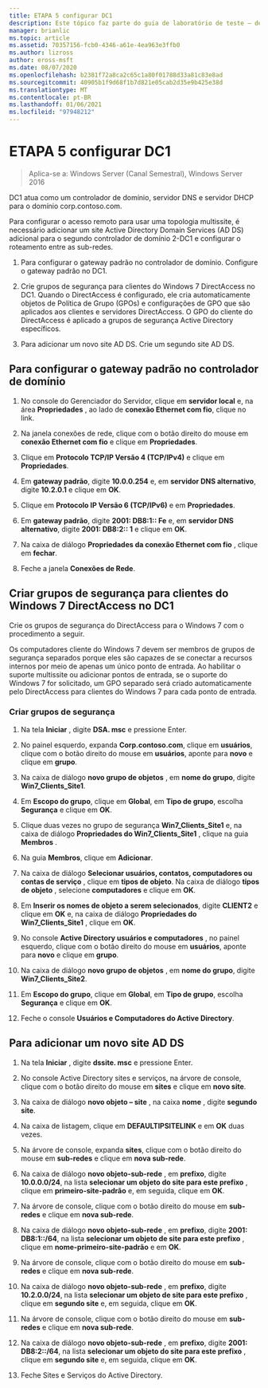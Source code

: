```yaml
---
title: ETAPA 5 configurar DC1
description: Este tópico faz parte do guia de laboratório de teste – demonstre uma implantação multissite do DirectAccess para o Windows Server 2016
manager: brianlic
ms.topic: article
ms.assetid: 70357156-fcb0-4346-a61e-4ea963e3ffb0
ms.author: lizross
author: eross-msft
ms.date: 08/07/2020
ms.openlocfilehash: b2381f72a8ca2c65c1a80f01788d33a81c83e8ad
ms.sourcegitcommit: 40905b1f9d68f1b7d821e05cab2d35e9b425e38d
ms.translationtype: MT
ms.contentlocale: pt-BR
ms.lasthandoff: 01/06/2021
ms.locfileid: "97948212"
---
```

# <a name="step-5-configure-dc1"></a>ETAPA 5 configurar DC1

>Aplica-se a: Windows Server (Canal Semestral), Windows Server 2016

DC1 atua como um controlador de domínio, servidor DNS e servidor DHCP para o domínio corp.contoso.com.

Para configurar o acesso remoto para usar uma topologia multissite, é necessário adicionar um site Active Directory Domain Services (AD DS) adicional para o segundo controlador de domínio 2-DC1 e configurar o roteamento entre as sub-redes.

1. Para configurar o gateway padrão no controlador de domínio. Configure o gateway padrão no DC1.

2. Crie grupos de segurança para clientes do Windows 7 DirectAccess no DC1. Quando o DirectAccess é configurado, ele cria automaticamente objetos de Política de Grupo (GPOs) e configurações de GPO que são aplicados aos clientes e servidores DirectAccess. O GPO do cliente do DirectAccess é aplicado a grupos de segurança Active Directory específicos.

3. Para adicionar um novo site AD DS. Crie um segundo site AD DS.

## <a name="to-configure-the-default-gateway-on-the-domain-controller"></a>Para configurar o gateway padrão no controlador de domínio

1.  No console do Gerenciador do Servidor, clique em **servidor local** e, na área **Propriedades** , ao lado de **conexão Ethernet com fio**, clique no link.

2.  Na janela conexões de rede, clique com o botão direito do mouse em **conexão Ethernet com fio** e clique em **Propriedades**.

3.  Clique em **Protocolo TCP/IP Versão 4 (TCP/IPv4)** e clique em **Propriedades**.

4.  Em **gateway padrão**, digite **10.0.0.254** e, em **servidor DNS alternativo**, digite **10.2.0.1** e clique em **OK**.

5.  Clique em **Protocolo IP Versão 6 (TCP/IPv6)** e em **Propriedades**.

6.  Em **gateway padrão**, digite **2001: DB8:1:: Fe** e, em **servidor DNS alternativo**, digite **2001: DB8:2:: 1** e clique em **OK**.

7.  Na caixa de diálogo **Propriedades da conexão Ethernet com fio** , clique em **fechar**.

8.  Feche a janela **Conexões de Rede**.

## <a name="create-security-groups-for-windows-7-directaccess-clients-on-dc1"></a>Criar grupos de segurança para clientes do Windows 7 DirectAccess no DC1
Crie os grupos de segurança do DirectAccess para o Windows 7 com o procedimento a seguir.

 Os computadores cliente do Windows 7 devem ser membros de grupos de segurança separados porque eles são capazes de se conectar a recursos internos por meio de apenas um único ponto de entrada. Ao habilitar o suporte multissite ou adicionar pontos de entrada, se o suporte do Windows 7 for solicitado, um GPO separado será criado automaticamente pelo DirectAccess para clientes do Windows 7 para cada ponto de entrada.

### <a name="create-security-groups"></a>Criar grupos de segurança

1.  Na tela **Iniciar** , digite **DSA. msc** e pressione Enter.

2.  No painel esquerdo, expanda **Corp.contoso.com**, clique em **usuários**, clique com o botão direito do mouse em **usuários**, aponte para **novo** e clique em **grupo**.

3.  Na caixa de diálogo **novo grupo de objetos** , em **nome do grupo**, digite **Win7_Clients_Site1**.

4.  Em **Escopo do grupo**, clique em **Global**, em **Tipo de grupo**, escolha **Segurança** e clique em **OK**.

5.  Clique duas vezes no grupo de segurança **Win7_Clients_Site1** e, na caixa de diálogo **Propriedades do Win7_Clients_Site1** , clique na guia **Membros** .

6.  Na guia **Membros**, clique em **Adicionar**.

7.  Na caixa de diálogo **Selecionar usuários, contatos, computadores ou contas de serviço** , clique em **tipos de objeto**. Na caixa de diálogo **tipos de objeto** , selecione **computadores** e clique em **OK**.

8.  Em **Inserir os nomes de objeto a serem selecionados**, digite **CLIENT2** e clique em **OK** e, na caixa de diálogo **Propriedades do Win7_Clients_Site1** , clique em **OK**.

9. No console **Active Directory usuários e computadores** , no painel esquerdo, clique com o botão direito do mouse em **usuários**, aponte para **novo** e clique em **grupo**.

10. Na caixa de diálogo **novo grupo de objetos** , em **nome do grupo**, digite **Win7_Clients_Site2**.

11. Em **Escopo do grupo**, clique em **Global**, em **Tipo de grupo**, escolha **Segurança** e clique em **OK**.

12. Feche o console **Usuários e Computadores do Active Directory**.

## <a name="to-add-a-new-ad-ds-site"></a>Para adicionar um novo site AD DS

1.  Na tela **Iniciar** , digite **dssite. msc** e pressione Enter.

2.  No console Active Directory sites e serviços, na árvore de console, clique com o botão direito do mouse em **sites** e clique em **novo site**.

3.  Na caixa de diálogo **novo objeto – site** , na caixa **nome** , digite **segundo site**.

4.  Na caixa de listagem, clique em **DEFAULTIPSITELINK** e em **OK** duas vezes.

5.  Na árvore de console, expanda **sites**, clique com o botão direito do mouse em **sub-redes** e clique em **nova sub-rede**.

6.  Na caixa de diálogo **novo objeto-sub-rede** , em **prefixo**, digite **10.0.0.0/24**, na lista **selecionar um objeto do site para este prefixo** , clique em **primeiro-site-padrão** e, em seguida, clique em **OK**.

7.  Na árvore de console, clique com o botão direito do mouse em **sub-redes** e clique em **nova sub-rede**.

8.  Na caixa de diálogo **novo objeto-sub-rede** , em **prefixo**, digite **2001: DB8:1::/64**, na lista **selecionar um objeto de site para este prefixo** , clique em **nome-primeiro-site-padrão** e em **OK**.

9. Na árvore de console, clique com o botão direito do mouse em **sub-redes** e clique em **nova sub-rede**.

10. Na caixa de diálogo **novo objeto-sub-rede** , em **prefixo**, digite **10.2.0.0/24**, na lista **selecionar um objeto de site para este prefixo** , clique em **segundo site** e, em seguida, clique em **OK**.

11. Na árvore de console, clique com o botão direito do mouse em **sub-redes** e clique em **nova sub-rede**.

12. Na caixa de diálogo **novo objeto-sub-rede** , em **prefixo**, digite **2001: DB8:2::/64**, na lista **selecionar um objeto do site para este prefixo** , clique em **segundo site** e, em seguida, clique em **OK**.

13. Feche Sites e Serviços do Active Directory.



